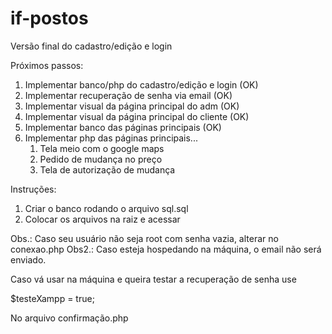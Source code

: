 # if-postos


Versão final do cadastro/edição e login

Próximos passos:

1. Implementar banco/php do cadastro/edição e login (OK)
2. Implementar recuperação de senha via email (OK)
3. Implementar visual da página principal do adm (OK)
4. Implementar visual da página principal do cliente (OK)
5. Implementar banco das páginas principais (OK)
6. Implementar php das páginas principais...
   1. Tela meio com o google maps
   2. Pedido de mudança no preço
   3. Tela de autorização de mudança

Instruções:

1. Criar o banco rodando o arquivo sql.sql
2. Colocar os arquivos na raiz e acessar

Obs.: Caso seu usuário não seja root com senha vazia, alterar no conexao.php
Obs2.: Caso esteja hospedando na máquina, o email não será enviado.

Caso vá usar na máquina e queira testar a recuperação de senha use

$testeXampp = true; 

No arquivo confirmação.php
